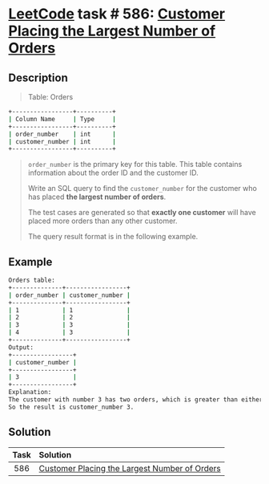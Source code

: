 # [LeetCode][leetcode] task # 586: [Customer Placing the Largest Number of Orders][task]

Description
-----------

> Table: Orders
```sh
+-----------------+----------+
| Column Name     | Type     |
+-----------------+----------+
| order_number    | int      |
| customer_number | int      |
+-----------------+----------+
```
> `order_number` is the primary key for this table.
> This table contains information about the order ID and the customer ID.
>
> Write an SQL query to find the `customer_number` for the customer
> who has placed **the largest number of orders**.
> 
> The test cases are generated so that **exactly one customer**
> will have placed more orders than any other customer.
> 
> The query result format is in the following example.

Example
-------

```sh
Orders table:
+--------------+-----------------+
| order_number | customer_number |
+--------------+-----------------+
| 1            | 1               |
| 2            | 2               |
| 3            | 3               |
| 4            | 3               |
+--------------+-----------------+
Output: 
+-----------------+
| customer_number |
+-----------------+
| 3               |
+-----------------+
Explanation: 
The customer with number 3 has two orders, which is greater than either customer 1 or 2 because each of them only has one order. 
So the result is customer_number 3.
```

Solution
--------

| Task | Solution                                                  |
|:----:|:----------------------------------------------------------|
| 586  | [Customer Placing the Largest Number of Orders][solution] |


[leetcode]: <http://leetcode.com/>
[task]: <https://leetcode.com/problems/customer-placing-the-largest-number-of-orders/>
[solution]: <https://github.com/wellaxis/praxis-leetcode/blob/main/src/main/java/com/witalis/praxis/leetcode/task/h6/p586/option/Practice.java>
